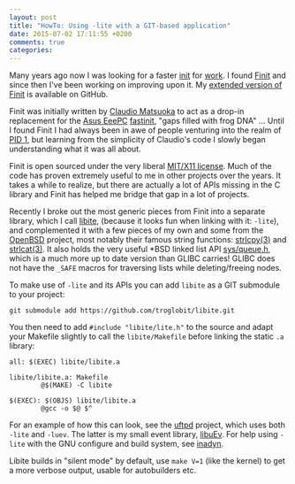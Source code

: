 ```yaml
---
layout: post
title: "HowTo: Using -lite with a GIT-based application"
date: 2015-07-02 17:11:55 +0200
comments: true
categories: 
---
```


Many years ago now I was looking for a faster [init][1] for [work][2].
I found [Finit][3] and since then I've been working on improving upon
it.  My [extended version of Finit][14] is available on GitHub.

Finit was initially written by [Claudio Matsuoka][4] to act as a drop-in
replacement for the [Asus EeePC][5] [fastinit][6], "gaps filled with
frog DNA" ...  Until I found Finit I had always been in awe of people
venturing into the realm of [PID 1][7], but learning from the simplicity
of Claudio's code I slowly began understanding what it was all about.

Finit is open sourced under the very liberal [MIT/X11 license][MIT].
Much of the code has proven extremely useful to me in other projects
over the years.  It takes a while to realize, but there are actually a
lot of APIs missing in the C library and Finit has helped me bridge that
gap in a lot of projects.

Recently I broke out the most generic pieces from Finit into a separate
library, which I call [libite][8], (because it looks fun when linking
with it: `-lite`), and complemented it with a few pieces of my own and
some from the [OpenBSD][9] project, most notably their famous string
functions: [strlcpy(3)][10] and [strlcat(3)][10].  It also holds the
very useful *BSD linked list API [sys/queue.h][11], which is a much more
up to date version than GLIBC carries!  GLIBC does not have the `_SAFE`
macros for traversing lists while deleting/freeing nodes.

To make use of `-lite` and its APIs you can add `libite` as a GIT
submodule to your project:

    git submodule add https://github.com/troglobit/libite.git

You then need to add `#include "libite/lite.h"` to the source and adapt
your Makefile slightly to call the `libite/Makefile` before linking the
static `.a` library:

    all: $(EXEC) libite/libite.a
    
    libite/libite.a: Makefile
            @$(MAKE) -C libite
    
    $(EXEC): $(OBJS) libite/libite.a
            @gcc -o $@ $^

For an example of how this can look, see the [uftpd][12] project, which
uses both `-lite` and `-luev`.  The latter is my small event library,
[libuEv][13].  For help using `-lite` with the GNU configure and build
system, see [inadyn][15].

Libite builds in "silent mode" by default, use `make V=1` (like the
kernel) to get a more verbose output, usable for autobuilders etc.

[1]: https://en.wikipedia.org/wiki/Init
[2]: http://westermo.com/
[3]: http://helllabs.org/finit/
[4]: https://github.com/cmatsuoka
[5]: https://en.wikipedia.org/wiki/Asus_Eee_PC
[6]: http://wiki.eeeuser.com/boot_process:the_boot_process
[7]: http://0pointer.net/blog/
[8]: https://github.com/troglobit/libite
[9]: http://www.openbsd.org/
[10]: http://www.openbsd.org/cgi-bin/man.cgi?query=strlcpy
[11]: http://www.openbsd.org/cgi-bin/man.cgi/OpenBSD-current/man3/LIST_EMPTY.3
[12]: https://github.com/troglobit/uftpd
[13]: https://github.com/troglobit/libuev
[14]: https://github.com/troglobit/finit
[15]: https://github.com/troglobit/inadyn
[MIT]: http://opensource.org/licenses/MIT
